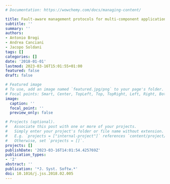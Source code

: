 ```yaml
---
# Documentation: https://wowchemy.com/docs/managing-content/

title: Fault-aware management protocols for multi-component applications
subtitle: ''
summary: ''
authors:
- Antonio Brogi
- Andrea Canciani
- Jacopo Soldani
tags: []
categories: []
date: '2018-01-01'
lastmod: 2023-03-16T15:01:55+01:00
featured: false
draft: false

# Featured image
# To use, add an image named `featured.jpg/png` to your page's folder.
# Focal points: Smart, Center, TopLeft, Top, TopRight, Left, Right, BottomLeft, Bottom, BottomRight.
image:
  caption: ''
  focal_point: ''
  preview_only: false

# Projects (optional).
#   Associate this post with one or more of your projects.
#   Simply enter your project's folder or file name without extension.
#   E.g. `projects = ["internal-project"]` references `content/project/deep-learning/index.md`.
#   Otherwise, set `projects = []`.
projects: []
publishDate: '2023-03-16T14:01:54.425769Z'
publication_types:
- '2'
abstract: ''
publication: '*J. Syst. Softw.*'
doi: 10.1016/j.jss.2018.02.005
---
```

